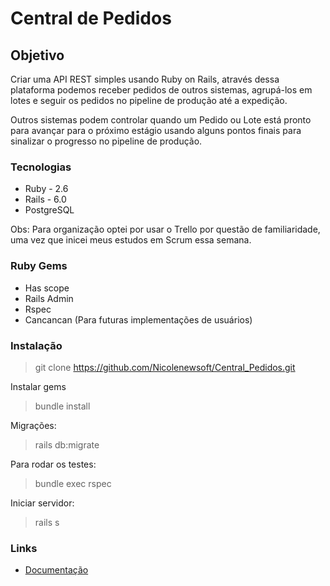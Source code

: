 # Central de Pedidos

## Objetivo 

Criar uma API REST simples usando Ruby on Rails, através dessa plataforma podemos receber pedidos de outros sistemas, agrupá-los em lotes e seguir os pedidos no pipeline de produção até a expedição.

Outros sistemas podem controlar quando um Pedido ou Lote está pronto para avançar para o próximo estágio usando alguns pontos finais para sinalizar o progresso no pipeline de produção.

### Tecnologias

* Ruby - 2.6
* Rails - 6.0
* PostgreSQL

Obs: Para organização optei por usar o Trello por questão de familiaridade, uma vez que inicei meus estudos em Scrum essa semana.

### Ruby Gems

* Has scope
* Rails Admin
* Rspec
* Cancancan (Para futuras implementações de usuários)

### Instalação

>git clone https://github.com/Nicolenewsoft/Central_Pedidos.git

Instalar gems

>bundle install

Migrações:

>rails db:migrate

Para rodar os testes:

>bundle exec rspec

Iniciar servidor:

>rails s

### Links

* [Documentação](https://web.postman.co/collections/11755710-91affed9-75bb-40b6-aa9e-908de3b28de9?version=latest&workspace=71e5c54c-7aa9-4739-8bc3-c518376b6765)

